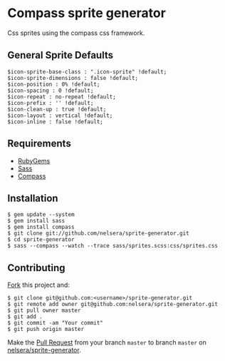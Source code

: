 # Compass sprite generator

Css sprites using the compass css framework.

## General Sprite Defaults

    $icon-sprite-base-class : ".icon-sprite" !default;
    $icon-sprite-dimensions : false !default;
    $icon-position : 0% !default;
    $icon-spacing : 0 !default;
    $icon-repeat : no-repeat !default;
    $icon-prefix : '' !default;
    $icon-clean-up : true !default;
    $icon-layout : vertical !default;
    $icon-inline : false !default;

## Requirements

* [RubyGems](https://rvm.io/rvm/install)
* [Sass](http://sass-lang.com)
* [Compass](http://compass-style.org)

## Installation
	$ gem update --system
	$ gem install sass
	$ gem install compass
    $ git clone git://github.com/nelsera/sprite-generator.git
    $ cd sprite-generator
    $ sass --compass --watch --trace sass/sprites.scss:css/sprites.css

## Contributing

[Fork](https://help.github.com/articles/fork-a-repo) this project and:

    $ git clone git@github.com:<username>/sprite-generator.git
    $ git remote add owner git@github.com:nelsera/sprite-generator.git
    $ git pull owner master
    $ git add .
    $ git commit -am "Your commit"
    $ git push origin master

Make the [Pull Request](https://help.github.com/articles/using-pull-requests) from your branch `master` to branch `master` on [nelsera/sprite-generator](https://github.com/nelsera/sprite-generator).